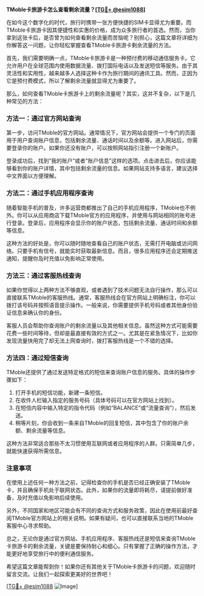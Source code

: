 **TMoble卡旅游卡怎么查看剩余流量？[[TG💪+ @esim1088](https://t.me/s/esim1088)]**

在如今这个数字化的时代，旅行时携带一张方便快捷的SIM卡显得尤为重要。而TMoble卡旅游卡因其便捷性和实惠的价格，成为众多旅行者的首选。然而，当你拿到这张卡后，是否曾为如何查看剩余流量而苦恼呢？别担心，这篇文章将详细为你解答这一问题，让你轻松掌握查看TMoble卡旅游卡剩余流量的方法。

首先，我们需要明确一点，TMoble卡旅游卡是一种预付费的移动通信服务卡。它允许用户在全球范围内使用数据流量、拨打国际电话以及发送短信等服务。由于其灵活性和实用性，越来越多人选择这种卡作为旅行期间的通讯工具。然而，正因为它是预付费模式，所以了解剩余流量就显得尤为重要了。

那么，如何查看TMoble卡旅游卡上的剩余流量呢？其实，这并不复杂，以下是几种常见的方法：

### 方法一：通过官方网站查询

第一步，访问TMoble的官方网站。通常情况下，官方网站会提供一个专门的页面用于用户查询账户信息，包括剩余流量、通话时间以及余额等。进入网站后，你需要登录你的账户。如果你还没有账户，可以按照网站指引注册一个新账户。

登录成功后，找到“我的账户”或者“账户信息”这样的选项。点击进去后，你应该能够看到你的账户详情，其中包括剩余流量的信息。如果网站支持多语言，建议选择中文界面以方便理解。

### 方法二：通过手机应用程序查询

随着智能手机的普及，许多运营商都推出了自己的手机应用程序，TMoble也不例外。你可以从应用商店下载TMoble官方的应用程序，并使用与网站相同的账号进行登录。登录后，应用程序会显示你的账户状态，包括剩余流量、通话时间和余额等信息。

这种方法的好处是，你可以随时随地查看自己的账户状态，无需打开电脑或访问网络。只要手机有信号，就能实时获取最新信息。而且，很多应用程序还会定期推送通知，提醒你及时充值以免影响正常使用。

### 方法三：通过客服热线查询

如果你觉得以上两种方法不够直观，或者遇到了技术问题无法自行操作，那么可以直接联系TMoble的客服热线。通常，客服热线会在官方网站上明确标注，你可以拨打该号码并按照语音提示操作。一般来说，你需要提供手机号码或者其他身份验证信息来确认你的身份。

客服人员会帮助你查询账户的剩余流量以及其他相关信息。虽然这种方式可能需要花费一些时间等待，但却是最直接有效的方式之一。尤其是在紧急情况下，比如你发现流量快用完了却无法上网查询时，拨打客服热线是一个不错的选择。

### 方法四：通过短信查询

TMoble还提供了通过发送特定格式的短信来查询账户信息的服务。具体的操作步骤如下：

1. 打开手机的短信功能，新建一条短信。
2. 在收件人栏输入指定的服务号码（具体号码可以在官方网站上找到）。
3. 在短信内容中输入特定的指令代码（例如“BALANCE”或“流量查询”），然后发送。
4. 稍等片刻，你会收到一条来自TMoble的回复短信，其中包含了你的账户余额、剩余流量等信息。

这种方法非常适合那些不太习惯使用互联网或者应用程序的人群。只需简单几步，就能快速获得所需信息。

### 注意事项

在使用上述任何一种方法之前，记得检查你的手机是否已经正确安装了TMoble卡，并且确保手机处于联网状态。此外，如果你的流量即将耗尽，请提前做好准备，及时充值以免影响后续使用。

另外，不同国家和地区可能会有不同的查询方式和服务政策，因此在使用前最好查阅TMoble官方网站上的相关说明。如果有疑问，也可以直接联系当地的TMoble客服中心寻求帮助。

总之，无论你是通过官方网站、手机应用程序、客服热线还是短信来查询TMoble卡旅游卡的剩余流量，关键是要保持耐心和细心。只有掌握了正确的操作方法，才能更好地享受旅行中的便利通信服务。

希望这篇文章能帮到你！如果你还有其他关于TMoble卡旅游卡的问题，欢迎随时留言交流。让我们一起探索更美好的世界吧！

[[TG💪+ @esim1088](https://t.me/s/esim1088) ![Image](https://i.postimg.cc/4NQfJmqS/Snipaste-2025-05-13-00-14-12.png)]